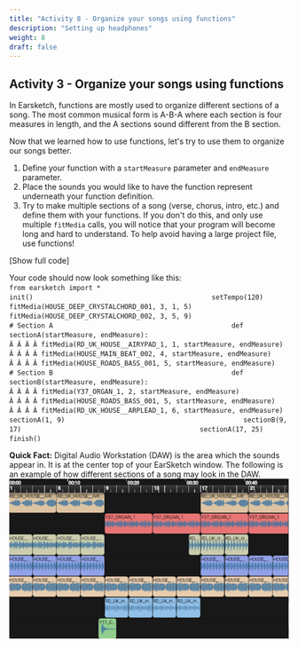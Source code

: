 ```yaml
---
title: "Activity 8 - Organize your songs using functions"
description: "Setting up headphones"
weight: 8
draft: false
---
```


Activity 3 - Organize your songs using functions
------------------------------------------------

In Earsketch, functions are mostly used to organize different sections
of a song. The most common musical form is A-B-A where each section is
four measures in length, and the A sections sound different from the B
section.

Now that we learned how to use functions, let\'s try to use them to
organize our songs better.

1.  Define your function with a `startMeasure` parameter and
    `endMeasure` parameter.
2.  Place the sounds you would like to have the function represent
    underneath your function definition.
3.  Try to make multiple sections of a song (verse, chorus, intro, etc.)
    and define them with your functions. If you don\'t do this, and only
    use multiple `fitMedia` calls, you will notice that your program
    will become long and hard to understand. To help avoid having a
    large project file, use functions!

[Show full code]

Your code should now look something like this:
`                                             from earsketch import *                                             init()                                             setTempo(120)                                                                                          fitMedia(HOUSE_DEEP_CRYSTALCHORD_001, 3, 1, 5)                                             fitMedia(HOUSE_DEEP_CRYSTALCHORD_002, 3, 5, 9)                                                                                          # Section A                                             def sectionA(startMeasure, endMeasure):                                             Â Â Â Â fitMedia(RD_UK_HOUSE__AIRYPAD_1, 1, startMeasure, endMeasure)                                             Â Â Â Â fitMedia(HOUSE_MAIN_BEAT_002, 4, startMeasure, endMeasure)                                             Â Â Â Â fitMedia(HOUSE_ROADS_BASS_001, 5, startMeasure, endMeasure)                                                 # Section B                                             def sectionB(startMeasure, endMeasure):                                             Â Â Â Â fitMedia(Y37_ORGAN_1, 2, startMeasure, endMeasure)                                             Â Â Â Â fitMedia(HOUSE_ROADS_BASS_001, 5, startMeasure, endMeasure)                                             Â Â Â Â fitMedia(RD_UK_HOUSE__ARPLEAD_1, 6, startMeasure, endMeasure)                                              sectionA(1, 9)                                             sectionB(9, 17)                                             sectionA(17, 25)                                              finish()                                             `

**Quick Fact:** Digital Audio Workstation (DAW) is the area which the
sounds appear in. It is at the center top of your EarSketch window. The
following is an example of how different sections of a song may look in
the DAW. ![](img/screenshot-daw.png)